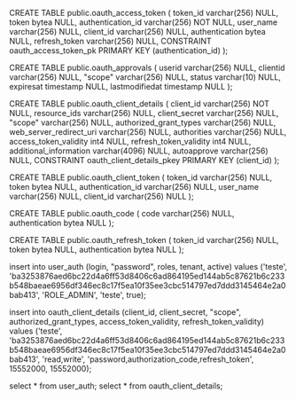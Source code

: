 
CREATE TABLE public.oauth_access_token (
token_id varchar(256) NULL,
token bytea NULL,
authentication_id varchar(256) NOT NULL,
user_name varchar(256) NULL,
client_id varchar(256) NULL,
authentication bytea NULL,
refresh_token varchar(256) NULL,
CONSTRAINT oauth_access_token_pk PRIMARY KEY (authentication_id)
);

CREATE TABLE public.oauth_approvals (
userid varchar(256) NULL,
clientid varchar(256) NULL,
"scope" varchar(256) NULL,
status varchar(10) NULL,
expiresat timestamp NULL,
lastmodifiedat timestamp NULL
);

CREATE TABLE public.oauth_client_details (
client_id varchar(256) NOT NULL,
resource_ids varchar(256) NULL,
client_secret varchar(256) NULL,
"scope" varchar(256) NULL,
authorized_grant_types varchar(256) NULL,
web_server_redirect_uri varchar(256) NULL,
authorities varchar(256) NULL,
access_token_validity int4 NULL,
refresh_token_validity int4 NULL,
additional_information varchar(4096) NULL,
autoapprove varchar(256) NULL,
CONSTRAINT oauth_client_details_pkey PRIMARY KEY (client_id)
);

CREATE TABLE public.oauth_client_token (
token_id varchar(256) NULL,
token bytea NULL,
authentication_id varchar(256) NULL,
user_name varchar(256) NULL,
client_id varchar(256) NULL
);


CREATE TABLE public.oauth_code (
code varchar(256) NULL,
authentication bytea NULL
);

CREATE TABLE public.oauth_refresh_token (
token_id varchar(256) NULL,
token bytea NULL,
authentication bytea NULL
);

insert into user_auth (login, "password", roles, tenant, active)
values
('teste', 'ba3253876aed6bc22d4a6ff53d8406c6ad864195ed144ab5c87621b6c233b548baeae6956df346ec8c17f5ea10f35ee3cbc514797ed7ddd3145464e2a0bab413', 'ROLE_ADMIN', 'teste', true);


insert into oauth_client_details (client_id, client_secret, "scope", authorized_grant_types, access_token_validity, refresh_token_validity)
values
('teste', 'ba3253876aed6bc22d4a6ff53d8406c6ad864195ed144ab5c87621b6c233b548baeae6956df346ec8c17f5ea10f35ee3cbc514797ed7ddd3145464e2a0bab413', 'read,write', 'password,authorization_code,refresh_token', 15552000, 15552000);


select * from user_auth;
select * from oauth_client_details;